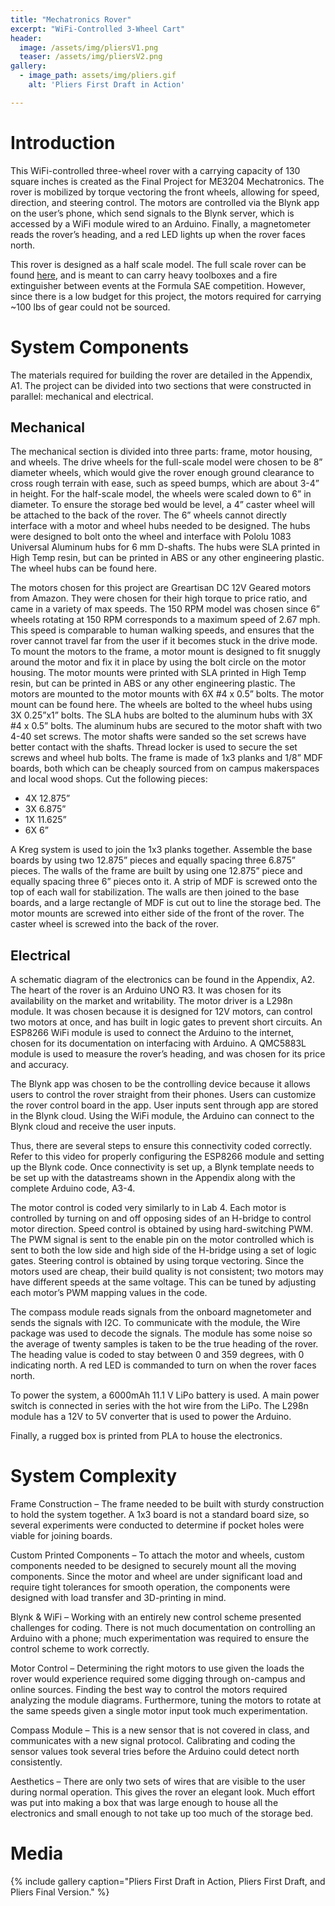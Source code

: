 ```yaml
---
title: "Mechatronics Rover"
excerpt: "WiFi-Controlled 3-Wheel Cart"
header:
  image: /assets/img/pliersV1.png
  teaser: /assets/img/pliersV2.png
gallery:
  - image_path: assets/img/pliers.gif
    alt: 'Pliers First Draft in Action'

---
```


# Introduction

This WiFi-controlled three-wheel rover with a carrying capacity of 130 square inches is created as the Final Project for ME3204 Mechatronics. The rover is mobilized by torque vectoring the front wheels, allowing for speed, direction, and steering control. The motors are controlled via the Blynk app on the user’s phone, which send signals to the Blynk server, which is accessed by a WiFi module wired to an Arduino. Finally, a magnetometer reads the rover’s heading, and a red LED lights up when the rover faces north.  

This rover is designed as a half scale model. The full scale rover can be found [here](https://a360.co/3JngeiY), and is meant to can carry heavy toolboxes and a fire extinguisher between events at the Formula SAE competition. However, since there is a low budget for this project, the motors required for carrying ~100 lbs of gear could not be sourced.  

#	System Components

The materials required for building the rover are detailed in the Appendix, A1. The project can be divided into two sections that were constructed in parallel: mechanical and electrical.  

##	Mechanical

The mechanical section is divided into three parts: frame, motor housing, and wheels.
The drive wheels for the full-scale model were chosen to be 8” diameter wheels, which would give the rover enough ground clearance to cross rough terrain with ease, such as speed bumps, which are about 3-4” in height. For the half-scale model, the wheels were scaled down to 6” in diameter. To ensure the storage bed would be level, a 4” caster wheel will be attached to the back of the rover. The 6” wheels cannot directly interface with a motor and wheel hubs needed to be designed. The hubs were designed to bolt onto the wheel and interface with Pololu 1083 Universal Aluminum hubs for 6 mm D-shafts. The hubs were SLA printed in High Temp resin, but can be printed in ABS or any other engineering plastic. The wheel hubs can be found here.  

The motors chosen for this project are Greartisan DC 12V Geared motors from Amazon. They were chosen for their high torque to price ratio, and came in a variety of max speeds. The 150 RPM model was chosen since 6” wheels rotating at 150 RPM corresponds to a maximum speed of 2.67 mph. This speed is comparable to human walking speeds, and ensures that the rover cannot travel far from the user if it becomes stuck in the drive mode.
To mount the motors to the frame, a motor mount is designed to fit snuggly around the motor and fix it in place by using the bolt circle on the motor housing. The motor mounts were printed with SLA printed in High Temp resin, but can be printed in ABS or any other engineering plastic. The motors are mounted to the motor mounts with 6X #4 x 0.5” bolts. The motor mount can be found here.
The wheels are bolted to the wheel hubs using 3X 0.25”x1” bolts. The SLA hubs are bolted to the aluminum hubs with 3X #4 x 0.5” bolts. The aluminum hubs are secured to the motor shaft with two 4-40 set screws. The motor shafts were sanded so the set screws have better contact with the shafts. Thread locker is used to secure the set screws and wheel hub bolts.
The frame is made of 1x3 planks and 1/8” MDF boards, both which can be cheaply sourced from on campus makerspaces and local wood shops. Cut the following pieces:  

-	4X 12.875”
-	3X 6.875”
-	1X 11.625”
-	6X 6”

A Kreg system is used to join the 1x3 planks together. Assemble the base boards by using two 12.875” pieces and equally spacing three 6.875” pieces. The walls of the frame are built by using one 12.875” piece and equally spacing three 6” pieces onto it. A strip of MDF is screwed onto the top of each wall for stabilization. The walls are then joined to the base boards, and a large rectangle of MDF is cut out to line the storage bed. The motor mounts are screwed into either side of the front of the rover. The caster wheel is screwed into the back of the rover.  

##	Electrical

A schematic diagram of the electronics can be found in the Appendix, A2. The heart of the rover is an Arduino UNO R3. It was chosen for its availability on the market and writability. The motor driver is a L298n module. It was chosen because it is designed for 12V motors, can control two motors at once, and has built in logic gates to prevent short circuits. An ESP8266 WiFi module is used to connect the Arduino to the internet, chosen for its documentation on interfacing with Arduino. A QMC5883L module is used to measure the rover’s heading, and was chosen for its price and accuracy.  

The Blynk app was chosen to be the controlling device because it allows users to control the rover straight from their phones. Users can customize the rover control board in the app. User inputs sent through app are stored in the Blynk cloud. Using the WiFi module, the Arduino can connect to the Blynk cloud and receive the user inputs.  

Thus, there are several steps to ensure this connectivity coded correctly. Refer to this video for properly configuring the ESP8266 module and setting up the Blynk code. Once connectivity is set up, a Blynk template needs to be set up with the datastreams shown in the Appendix along with the complete Arduino code, A3-4.  

The motor control is coded very similarly to in Lab 4. Each motor is controlled by turning on and off opposing sides of an H-bridge to control motor direction. Speed control is obtained by using hard-switching PWM. The PWM signal is sent to the enable pin on the motor controlled which is sent to both the low side and high side of the H-bridge using a set of logic gates. Steering control is obtained by using torque vectoring. Since the motors used are cheap, their build quality is not consistent; two motors may have different speeds at the same voltage. This can be tuned by adjusting each motor’s PWM mapping values in the code.   

The compass module reads signals from the onboard magnetometer and sends the signals with I2C. To communicate with the module, the Wire package was used to decode the signals. The module has some noise so the average of twenty samples is taken to be the true heading of the rover. The heading value is coded to stay between 0 and 359 degrees, with 0 indicating north. A red LED is commanded to turn on when the rover faces north.  

To power the system, a 6000mAh 11.1 V LiPo battery is used. A main power switch is connected in series with the hot wire from the LiPo. The L298n module has a 12V to 5V converter that is used to power the Arduino.  

Finally, a rugged box is printed from PLA to house the electronics.  

#		System Complexity

Frame Construction – The frame needed to be built with sturdy construction to hold the system together. A 1x3 board is not a standard board size, so several experiments were conducted to determine if pocket holes were viable for joining boards.

Custom Printed Components – To attach the motor and wheels, custom components needed to be designed to securely mount all the moving components. Since the motor and wheel are under significant load and require tight tolerances for smooth operation, the components were designed with load transfer and 3D-printing in mind.

Blynk & WiFi – Working with an entirely new control scheme presented challenges for coding. There is not much documentation on controlling an Arduino with a phone; much experimentation was required to ensure the control scheme to work correctly.

Motor Control – Determining the right motors to use given the loads the rover would experience required some digging through on-campus and online sources. Finding the best way to control the motors required analyzing the module diagrams. Furthermore, tuning the motors to rotate at the same speeds given a single motor input took much experimentation.

Compass Module – This is a new sensor that is not covered in class, and communicates with a new signal protocol. Calibrating and coding the sensor values took several tries before the Arduino could detect north consistently.

Aesthetics – There are only two sets of wires that are visible to the user during normal operation. This gives the rover an elegant look. Much effort was put into making a box that was large enough to house all the electronics and small enough to not take up too much of the storage bed.

# Media

{% include gallery caption="Pliers First Draft in Action, Pliers First Draft, and Pliers Final Version." %}
